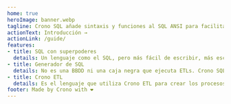 ```yaml
---
home: true
heroImage: banner.webp
tagline: Crono SQL añade sintaxis y funciones al SQL ANSI para facilitar la construcción de data warehouses
actionText: Introducción →
actionLink: /guide/
features:
- title: SQL con superpoderes
  details: Un lenguaje como el SQL, pero más fácil de escribir, más escalable y más mantenible.
- title: Generador de SQL
  details: No es una BBDD ni una caja negra que ejecuta ETLs. Crono SQL es simplemente un generador de código SQL puro.
- title: Crono ETL
  details: Es el lenguaje que utiliza Crono ETL para crear los procesos de carga de un DWH.
footer: Made by Crono with ❤️
---
```


